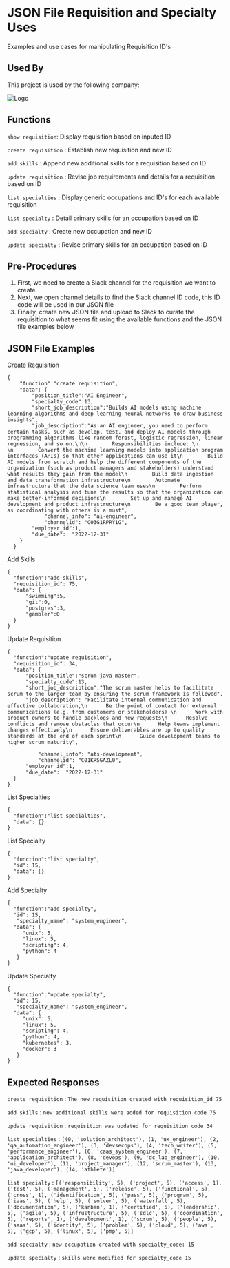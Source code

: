 
# JSON File Requisition and Specialty Uses

Examples and use cases for manipulating Requisition ID's


## Used By

This project is used by the following company:



![Logo](https://camo.githubusercontent.com/714f8c0b64de2a0f03a70c07517a5da4e73dbdfe871697ebdc385d4a67807066/68747470733a2f2f7361726974686d2e636f6d2f696d616765732f6c6f676f2e706e67)


## Functions

```show requisition```: Display requisition based on inputed ID

```create requisition``` : Establish new requisition and new ID

 ```add skills``` : Append new additional skills for a requisition based on ID

```update requisition``` : Revise job requirements and details for a requisition based on ID

```list specialties``` : Display generic occupations and ID's for each available requisition

```list specialty``` : Detail primary skills for an occupation based on ID

```add specialty``` : Create new occupation and new ID

```update specialty``` : Revise primary skills for an occupation based on ID
## Pre-Procedures

1. First, we need to create a Slack channel for the requisition we want to create
2. Next, we open channel details to find the Slack channel ID code, this ID code will be used in our JSON file
3. Finally, create new JSON file and upload to Slack to curate the requisition to what seems fit using the available functions and the JSON file examples below

## JSON File Examples

Create Requisition
```
{
    "function":"create requisition",
    "data": { 
        "position_title":"AI Engineer",
        "specialty_code":13,
        "short_job_description":"Builds AI models using machine learning algorithms and deep learning neural networks to draw business insights",
        "job_description":"As an AI engineer, you need to perform certain tasks, such as develop, test, and deploy AI models through programming algorithms like random forest, logistic regression, linear regression, and so on.\n\n        Responsibilities include: \n        \n        Convert the machine learning models into application program interfaces (APIs) so that other applications can use it\n        Build AI models from scratch and help the different components of the organization (such as product managers and stakeholders) understand what results they gain from the model\n        Build data ingestion and data transformation infrastructure\n        Automate infrastructure that the data science team uses\n        Perform statistical analysis and tune the results so that the organization can make better-informed decisions\n        Set up and manage AI development and product infrastructure\n        Be a good team player, as coordinating with others is a must",
            "channel_info": "ai-engineer",
            "channelid": "C03G1RPRY1G",
        "employer_id":1,
        "due_date":  "2022-12-31"
    }
  }
  ```
Add Skills
  ```
  {
    "function":"add skills",
    "requisition_id": 75,
    "data": { 
        "swimming":5,
        "git":0,
        "postgres":3,
        "gambler":0
    }
}
```
Update Requisition
```
{
  "function":"update requisition",
  "requisition_id": 34,
  "data": { 
	  "position_title":"scrum java master",
	  "specialty_code":13,
	  "short_job_description":"The scrum master helps to facilitate scrum to the larger team by ensuring the scrum framework is followed",
	  "job_description": "Facilitate internal communication and effective collaboration,\n      Be the point of contact for external communications (e.g. from customers or stakeholders) \n      Work with product owners to handle backlogs and new requests\n      Resolve conflicts and remove obstacles that occur\n      Help teams implement changes effectively\n      Ensure deliverables are up to quality standards at the end of each sprint\n      Guide development teams to higher scrum maturity",

          "channel_info": "ats-development",
          "channelid": "C01KRSGAZL0",
	  "employer_id":1,
	  "due_date":  "2022-12-31"
  }
}
```
List Specialties
```
{
  "function":"list specialties",
  "data": {}
}
```
List Specialty 
```
{
  "function":"list specialty",
  "id": 15,
  "data": {}
}
```
Add Specialty
```
{
  "function":"add specialty",
  "id": 15,
   "specialty_name": "system_engineer",
  "data": {
     "unix": 5,
     "linux": 5,
     "scripting": 4,
     "python": 4
   }
}
```
Update Specialty
```
{
  "function":"update specialty",
  "id": 15,
   "specialty_name": "system_engineer",
  "data": {
     "unix": 5,
     "linux": 5,
     "scripting": 4,
     "python": 4,
     "kubernetes": 3,
     "docker": 3
   }
}
```

## Expected Responses

```create requisition``` : ```The new requisition created with requisition_id 75```

```add skills``` : ```new additional skills were added for requisition code 75```

```update requisition``` : ```requisition was updated for requisition code 34```

```list specialties``` : ```[(0, 'solution_architect'), (1, 'ux_engineer'), (2, 'qa_automation_engineer'), (3, 'devsecops'), (4, 'tech_writer'), (5, 'performance_engineer'), (6, 'caas_system_engineer'), (7, 'application_architect'), (8, 'devops'), (9, 'dc_lab_engineer'), (10, 'ui_developer'), (11, 'project_manager'), (12, 'scrum_master'), (13, 'java_developer'), (14, 'athlete')]```

```list specialty``` : ```[('responsibility', 5), ('project', 5), ('access', 1), ('test', 5), ('management', 5), ('release', 5), ('functional', 5), ('cross', 1), ('identification', 5), ('pass', 5), ('program', 5), ('iaas', 5), ('help', 5), ('solver', 5), ('waterfall', 5), ('documentation', 5), ('kanban', 1), ('certified', 5), ('leadership', 5), ('agile', 5), ('infrustructure', 5), ('sdlc', 5), ('coordination', 5), ('reports', 1), ('development', 1), ('scrum', 5), ('people', 5), ('saas', 5), ('identity', 5), ('problem', 5), ('cloud', 5), ('aws', 5), ('gcp', 5), ('linux', 5), ('pmp', 5)]```

```add specialty``` : ```new occupation created with specialty_code: 15```

```update specialty``` : ```skills were modified for specialty_code 15```